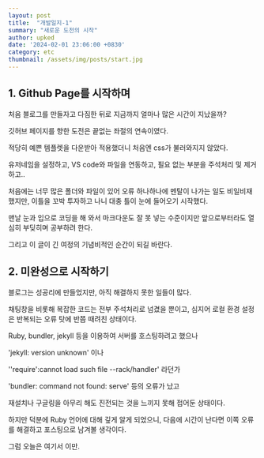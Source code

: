 ```yaml
---
layout: post
title:  "개발일지-1"
summary: "새로운 도전의 시작"
author: upked
date: '2024-02-01 23:06:00 +0830'
category: etc
thumbnail: /assets/img/posts/start.jpg
---
```



## 1. Github Page를 시작하며

처음 블로그를 만들자고 다짐한 뒤로 지금까지 얼마나 많은 시간이 지났을까?

깃허브 페이지를 향한 도전은 끝없는 좌절의 연속이였다.

적당히 예쁜 템플렛을 다운받아 적용했더니 처음엔 css가 불러와지지 않았다.

유저네임을 설정하고, VS code와 파일을 연동하고, 필요 없는 부분을 주석처리 및 제거하고..

처음에는 너무 많은 폴더와 파일이 있어 오류 하나하나에 멘탈이 나가는 일도 비일비재했지만, 이틀을 꼬박 투자하고 나니 대충 틀이 눈에 들어오기 시작했다.

맨날 눈과 입으로 코딩을 해 와서 마크다운도 잘 못 넣는 수준이지만 앞으로부터라도 열심히 부딪히며 공부하려 한다.

그리고 이 글이 긴 여정의 기념비적인 순간이 되길 바란다.

## 2. 미완성으로 시작하기

블로그는 성공리에 만들었지만, 아직 해결하지 못한 일들이 많다.

채팅창을 비롯해 복잡한 코드는 전부 주석처리로 넘겼을 뿐이고, 심지어 로컬 환경 설정은 반복되는 오류 탓에 반쯤 때려친 상태이다.

Ruby, bundler, jekyll 등을 이용하여 서버를 호스팅하려고 했으나

'jekyll: version unknown' 이나

''require':cannot load such file --rack/handler' 라던가

'bundler: command not found: serve' 등의 오류가 났고

재설치나 구글링을 아무리 해도 진전되는 것을 느끼지 못해 접어둔 상태이다.

하지만 덕분에 Ruby 언어에 대해 깊게 알게 되었으니, 다음에 시간이 난다면 이쪽 오류를 해결하고 포스팅으로 남겨볼 생각이다.

그럼 오늘은 여기서 이만.
